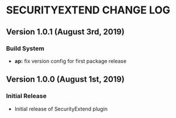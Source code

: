 # SECURITYEXTEND CHANGE LOG

## Version 1.0.1 (August 3rd, 2019)

### Build System

- **ap:** fix version config for first package release

## Version 1.0.0 (August 1st, 2019)

### Initial Release

- Initial release of SecurityExtend plugin

